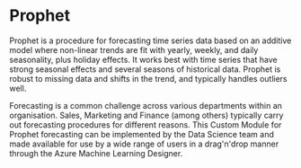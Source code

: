 # Prophet

Prophet is a procedure for forecasting time series data based on an additive model where non-linear trends are fit with yearly, weekly, and daily seasonality, plus holiday effects. It works best with time series that have strong seasonal effects and several seasons of historical data. Prophet is robust to missing data and shifts in the trend, and typically handles outliers well. 

Forecasting is a common challenge across various departments within an organisation. Sales, Marketing and Finance (among others) typically carry out forecasting procedures for different reasons. This Custom Module for Prophet forecasting can be implemented by the Data Science team and made available for use by a wide range of users in a drag'n'drop manner through the Azure Machine Learning Designer.
